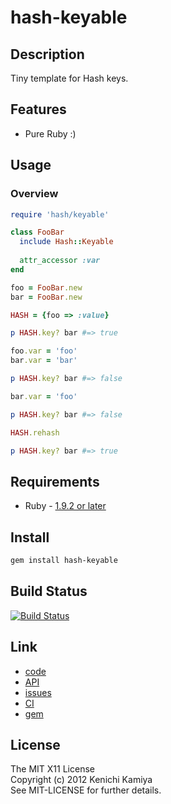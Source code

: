 hash-keyable
=============

Description
------------

Tiny template for Hash keys.

Features
--------

* Pure Ruby :)

Usage
-----

### Overview

```ruby
require 'hash/keyable'

class FooBar
  include Hash::Keyable
  
  attr_accessor :var
end

foo = FooBar.new
bar = FooBar.new

HASH = {foo => :value}

p HASH.key? bar #=> true

foo.var = 'foo'
bar.var = 'bar'

p HASH.key? bar #=> false

bar.var = 'foo'

p HASH.key? bar #=> false

HASH.rehash

p HASH.key? bar #=> true
```

Requirements
-------------

* Ruby - [1.9.2 or later](http://travis-ci.org/#!/kachick/hash-keyable)

Install
-------

```bash
gem install hash-keyable
```

Build Status
------------

[![Build Status](https://secure.travis-ci.org/kachick/hash-keyable.png)](http://travis-ci.org/kachick/hash-keyable)

Link
----

* [code](https://github.com/kachick/hash-keyable)
* [API](http://kachick.github.com/hash-keyable/yard/frames.html)
* [issues](https://github.com/kachick/hash-keyable/issues)
* [CI](http://travis-ci.org/#!/kachick/hash-keyable)
* [gem](https://rubygems.org/gems/hash-keyable)

License
--------

The MIT X11 License  
Copyright (c) 2012 Kenichi Kamiya  
See MIT-LICENSE for further details.

